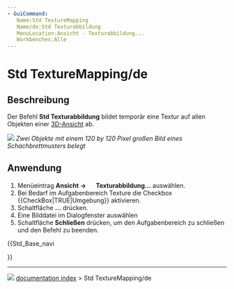 ```yaml
---
- GuiCommand:
   Name:Std TextureMapping
   Name/de:Std Texturabbildung
   MenuLocation:Ansicht - Texturabbildung...
   Workbenches:Alle
---
```


# Std TextureMapping/de

## Beschreibung

Der Befehl **Std Texturabbildung** bildet temporär eine Textur auf allen Objekten einer [3D-Ansicht](3D_view.md) ab.

![](images/Std_TextureMapping_example.png ) 
*Zwei Objekte mit einem 120 by 120 Pixel großen Bild eines Schachbrettmusters belegt*

## Anwendung

1.  Menüeintrag **Ansicht → <img src="images/Std_TextureMapping.svg" width=16px> Texturabbildung...** auswählen.
2.  Bei Bedarf im Aufgabenbereich Texture die Checkbox {{CheckBox|TRUE|Umgebung}} aktivieren.
3.  Schaltfläche **...** drücken.
4.  Eine Bilddatei im Dialogfenster auswählen
5.  Schaltfläche **Schließen** drücken, um den Aufgabenbereich zu schließen und den Befehl zu beenden.





{{Std_Base_navi

}}



---
![](images/Button_right.svg) [documentation index](../README.md) > Std TextureMapping/de
